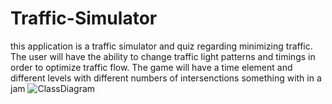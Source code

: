 # Traffic-Simulator

this application is a traffic simulator and quiz regarding minimizing traffic. The user will have the ability to change traffic light patterns and timings in order to optimize traffic flow. The game will have a time element and different levels with different numbers of intersenctions
something with in a jam
![ClassDiagram](images/IAJDiagram3-27)
